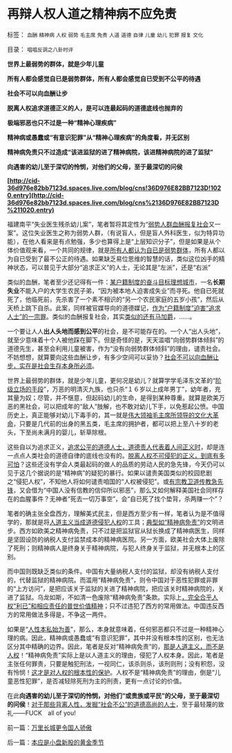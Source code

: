 # 再辩人权人道之精神病不应免责

标签： `血酬` `精神病` `人权` `弱势` `毛主席` `免责` `人道` `道德` `自律` `儿童` `幼儿` `犯罪` `报复` `文化` 

目录： `唱唱反调之八卦时评`

**世界上最弱势的群体，就是少年儿童**

**所有人都会感觉自已是弱势群体，所有人都会感觉自已受到不公平的待遇**

**社会不可以向血酬让步**

**脱离人权追求道德正义的人，是可以连最起码的道德底线也抛弃的**

**极端邪恶也只不过是一种“精神心理疾病”**

**精神病或愚蠢或“有意识犯罪”从“精神心理疾病”的角度看，并无区别**

**精神病免责只不过造成“该进监狱的进了精神病院，该进精神病院的进了监狱”**

**向遇害的幼儿至于深切的怜悯，对他们的父母，至于最深切的问侯**

**[http://cid-36d976e82bb7123d.spaces.live.com/blog/cns!36D976E82BB7123D!1020.entry](http://cid-36d976e82bb7123d.spaces.live.com/blog/cns%2136D976E82BB7123D%211020.entry)**



福建南平“失业医生残杀幼儿案”，笔者暂将其定性为“[弱势人群血酬报复社会](../../../2009/9/3/有两种血酬者命运是自取灭亡的悲惨.md)又一案”。这位失业医生之称为弱势人群，（有说盲人，但是盲人外科医生，似为特异功能），在他人看来是有点勉强，多少也算得上是“上层知识分子”，但是如果是从个体价值观来看，一个共同的规律，就是[所有人都认为自已是弱势群体](../../../2009/7/31/弱势人群和人权弱势人群之人人平等.md)，所有人都以为自已受到了最不公正的待遇。如果缺乏易位思维的智慧的话，类似这位凶手的精神状态，可以普见于大部分“追求正义”的人士，无论其是“左派”，还是“右派”

类似的血酬，笔者至少还记得有一件：[某户籍制度的奋斗目标理想城市](http://blog.sina.com.cn/s/blog_5563a64d0100c5t5.html)，一名**长期失业**不能入户的大学生农民子弟，“因为被本地人迫害成失业”而寻死。他自已死就死了，他临死前，先杀害了一个素不相识的“另一个农民家庭的五岁小孩”，然后从天桥上跳下自杀。此案，同样被官媒导向的道德媒记，[作为“户籍制度”迫害“追求人士”的一宗罪](../../../2009/5/23/就孙志刚悲剧回答户籍制度合理性实施.md)。类似的血酬报复社会，其实[类似的还有马加爵](../../../2009/10/7/病态的期望，病态的信仰.md)，……。

一个要让人人**出人头地而感到公平**的社会，是不可能存在的。一个人“出人头地”，就至少意味着十个人被他踩在脚下。但是奇怪的是，天天滥唱“向弱势群体倾斜”的道德先生，甚至会利用儿童被害，作为“没有向弱势群体倾斜”的理由，谴责社会。不妨想想，就算要向这些血酬让步，有多少空间可以妥协？[社会不可以向血酬让步，实在是社会生存本身所必须](../../../2009/8/6/有破坏无建设的血酬英雄值多少良心赏赐？.md)。

世界上最弱势的群体，就是少年儿童，更何况是幼儿？就算学学毛泽东文革的“[阶级立场的手段](http://darthvad.blog.sohu.com/133469478.html)”，万恶的明清灭九族，也只杀“１６岁以上成年男丁”，幼年者，充其量为奴；尽管，并不惬意，但起码幼儿的生命，是得到某种尊重。就算是欧美万恶的黑社会，可以把成年的“敌人”肢解，也不敢对幼儿下手，以免惹起公愤。中国历史上，真正能够对幼儿下毒手的，其一就是[伟大领袖毛主席所领导的文化大革命](http://darthvad.blog.163.com/blog/static/53399470200971005657759/)，只要是几代前的出身的黑五类，毛主席的拥护者，都可以把上至八十岁的老头，下至尚未满月的婴儿，斩草除根。

这些自以为追求正义，[追求公平的道德人士，道德责人代表着人间正义时](http://darthvad.blog.163.com/blog/static/5339947020094235642948/)，却是连一点点人类社会的道德自律的底线也没有的。[脱离人权不可侵犯的正义，到底有多可怕](../../../2009/11/14/正义感也可以变得非常可怕.md)？这些还没有学会人类最起码的做人的品质的劳动人民的急先锋，今天仍可以见于这几个据说的是“精神病”的疑犯的暴行。如果以谴责美国类似的校园悲剧之“侵犯人权”，不知他人将如何谴责咱国的“人权被侵犯”。或[有宗教卫道传教急先锋](../../../2009/6/14/西教信仰人士不应以传教为目的参与中国政治生活.md)，又会借为“中国人没有信教的信仰所以邪恶”，那么又如何解释美国社会同样存在的血腥事件？无神者“死去一切万事空”，会“自已死了找个垫背，杀两赚一个”？

笔者的确主张全盘西方，理解美式民主，但是西方至少有一样，笔者认为是不值得学的，那就是将[人道主义当成道德侵犯人权](../../../2009/5/5/万恶之源皆为善.md)的工具；[典型如“精神病免责”](../../../2009/6/6/上访，精神病院，人权和人道主义.md)的文明进步。西方如欧美之精神病免责，只不过是把监狱官从狱长换成了精神病医生，同样是坚固设防的纳税人支付监禁成本的精神病医院。另一方面，欧美社会大体上废除了死刑；则精神病人是终身关于精神病院，与犯人终身关于监狱，并无根本上的区别。

而中国则既缺乏类似的条件。中国有大量纳税人支付的监狱，却没有纳税人支付的，代替监狱的精神病院。而滥用“精神病免责”，则令中国对于恶性犯罪或非罪的“上方访问”，是把应该关于监狱的关进了精神病院，把应该关时精神病院的，关进了监狱。乌龙如斯，不如清一色废除“精神病免责”条款。实际上[，完全合乎人权“利已”和相应责任的普世价值精神](../../../2010/1/30/邪恶的三个层次.md)；只不过违犯了西方的常用做法。中国违反西方的常用做法多得是，不争这一两件。

如果是“[人性本私始为善](../../../2009/9/24/人性本私必为善.md)”，那么，本身就意味着，任何邪恶都只不过是一种精神心理的病。因此，精神病或愚蠢或“有意识犯罪”，其中并没有根本性的区别，也无法区分其中精确的边界。因此，笔者是反对“精神病免责”的，[那是人道主义，而不是人权](../../../2009/6/12/民权，人权，民主权利和人道主义.md)！“精神病免责”实际上是以人道主义的理由，侵犯了人权本身。因此，笔者是主张任何罪责，只要是触犯刑法，一视同仁，该杀则杀，该刑则刑；没有积怨，没有怜悯！[这才是对人权的根本性的保护](../../../2009/10/29/人道不是人权；人道主义和低人权社会的关系.md)。人权不是“精神病免责”的理由，倒是“儿童恶性犯罪”，是否减轻除死刑为主的刑责，更有一点讨论的价值。

在此**向遇害的幼儿至于深切的怜悯，对他们“或贵族或平民”的父母，至于最深切的问侯**！[对于那些背离人性，发掘“社会不公”的道德高尚的人士](../../../2009/4/16/社会压力传递和媒体道德明星.md)，至于最轻蔑的致礼——FUCK　all
of you!

前一篇：[万里长城更令国人骄傲](../../../2010/3/23/万里长城更令国人骄傲.md)

后一篇：[本应是小盘新股的黄金季节](../../../2010/3/24/本应是小盘新股的黄金季节.md)